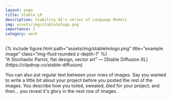 ```yaml
---
layout: page
title: Stable LM
description: Stability AI's series of Language Models
img: assets/img/stablelmlogo.png
importance: 2
category: work
---
```


<div class="row">
    <div class="col-sm mt-3 mt-md-0">
        {% include figure.html path="assets/img/stablelmlogo.png" title="example image" class="img-fluid rounded z-depth-1" %}
    </div>
</div>
<div class="caption">
    “A Stochastic Parrot, flat design, vector art” — [Stable Diffusion XL](https://clipdrop.co/stable-diffusion)
</div>

You can also put regular text between your rows of images.
Say you wanted to write a little bit about your project before you posted the rest of the images.
You describe how you toiled, sweated, *bled* for your project, and then... you reveal it's glory in the next row of images.

